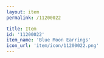 ```yaml
---
layout: item
permalink: /11200022

title: Item
id: '11200022'
item_name: 'Blue Moon Earrings'
icon_url: 'item/icon/11200022.png'
---
```

